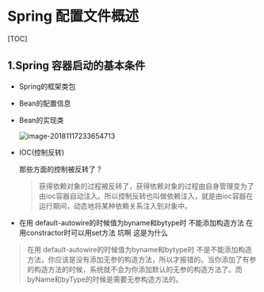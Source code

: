 # Spring 配置文件概述



[TOC]

## 1.Spring 容器启动的基本条件

- Spring的框架类包

- Bean的配置信息

- Bean的实现类

  ![image-20181117233654713](https://ws3.sinaimg.cn/large/006tNbRwly1fxbhglwicxj31g90nhgza.jpg)

- IOC(控制反转)

  那些方面的控制被反转了？

  >获得依赖对象的过程被反转了，获得依赖对象的过程由自身管理变为了由ioc容器自动注入。所以控制反转也叫做依赖注入，就是由ioc容器在运行期间，动态地将某种依赖关系注入到对象中。



- 在用 default-autowire的时候值为byname和bytype时 不能添加构造方法 在用constractor时可以用set方法 坑啊 这是为什么

> 在用 default-autowire的时候值为byname和bytype时  不是不能添加构造方法，你应该是没有添加无参的构造方法，所以才报错的。当你添加了有参的构造方法的时候，系统就不会为你添加默认的无参的构造方法了。而byName和byType的时候是需要无参构造方法的。